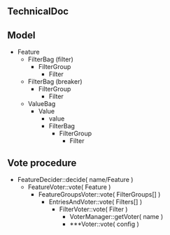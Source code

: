 TechnicalDoc
------------



Model
-----

- Feature
    - FilterBag (filter)
        - FilterGroup
            - Filter
    - FilterBag (breaker)
        - FilterGroup
            - Filter
    - ValueBag
        - Value
            - value
            - FilterBag
                - FilterGroup
                    - Filter
        
            
Vote procedure
--------------

- FeatureDecider::decide( name/Feature )
    - FeatureVoter::vote( Feature )
        - FeatureGroupsVoter::vote( FilterGroups[] )
            - EntriesAndVoter::vote( Filters[] )
                - FilterVoter::vote( Filter )
                    - VoterManager::getVoter( name )
                    - ***Voter::vote( config )

